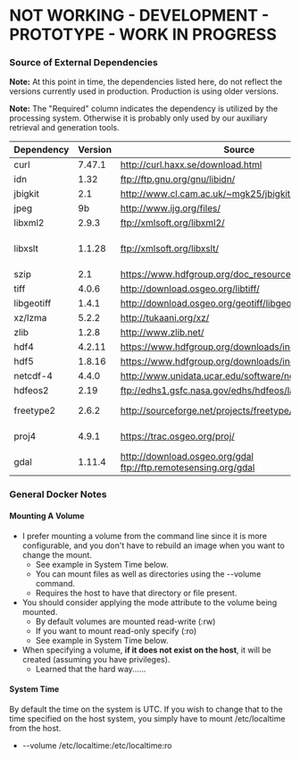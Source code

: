# NOT WORKING - DEVELOPMENT - PROTOTYPE - WORK IN PROGRESS

### Source of External Dependencies
<b>Note:</b> At this point in time, the dependencies listed here, do not reflect the versions currently used in production.  Production is using older versions.

<b>Note:</b> The "Required" column indicates the dependency is utilized by the processing system.  Otherwise it is probably only used by our auxiliary retrieval and generation tools.

| Dependency  | Version | Source | Required | Information |
| ------------- | ------------- | ------------- | ------------- | ------------- |
| curl | 7.47.1 | http://curl.haxx.se/download.html | No | |
| idn | 1.32 | ftp://ftp.gnu.org/gnu/libidn/ | Yes | |
| jbigkit | 2.1 | http://www.cl.cam.ac.uk/~mgk25/jbigkit/ | Yes |
| jpeg | 9b | http://www.ijg.org/files/ | Yes |
| libxml2 | 2.9.3 | ftp://xmlsoft.org/libxml2/ | Yes |
| libxslt | 1.1.28 | ftp://xmlsoft.org/libxslt/ | Yes | Required for python lxml module |
| szip | 2.1 | https://www.hdfgroup.org/doc_resource/SZIP/ | Yes | |
| tiff | 4.0.6 | http://download.osgeo.org/libtiff/ | Yes | |
| libgeotiff | 1.4.1 | http://download.osgeo.org/geotiff/libgeotiff/ | Yes | |
| xz/lzma | 5.2.2 | http://tukaani.org/xz/ | Yes | |
| zlib | 1.2.8 | http://www.zlib.net/ | Yes | |
| hdf4 | 4.2.11 | https://www.hdfgroup.org/downloads/index.html | Yes | |
| hdf5 | 1.8.16 | https://www.hdfgroup.org/downloads/index.html | Yes | |
| netcdf-4 | 4.4.0 | http://www.unidata.ucar.edu/software/netcdf/ | Yes |
| hdfeos2 | 2.19 | ftp://edhs1.gsfc.nasa.gov/edhs/hdfeos/latest_release/ | Yes | |
| freetype2 | 2.6.2 | http://sourceforge.net/projects/freetype/files/freetype2/ | Yes | python requirement |
| proj4 | 4.9.1 | https://trac.osgeo.org/proj/ | Yes | GDAL needs this |
| gdal | 1.11.4 | http://download.osgeo.org/gdal ftp://ftp.remotesensing.org/gdal | Yes | |

### General Docker Notes

#### Mounting A Volume
- I prefer mounting a volume from the command line since it is more configurable, and you don't have to rebuild an image when you want to change the mount.
  - See example in System Time below.
  - You can mount files as well as directories using the --volume command.
  - Requires the host to have that directory or file present.
- You should consider applying the mode attribute to the volume being mounted.
  - By default volumes are mounted read-write (:rw)
  - If you want to mount read-only specify (:ro)
  - See example in System Time below.
- When specifying a volume, <b>if it does not exist on the host</b>, it will be created (assuming you have privileges).
  - Learned that the hard way......

#### System Time
By default the time on the system is UTC.  If you wish to change that to the time specified on the host system, you simply have to mount /etc/localtime from the host.
- --volume /etc/localtime:/etc/localtime:ro
